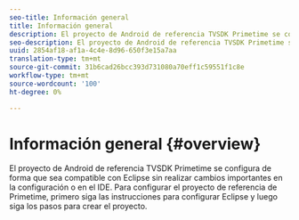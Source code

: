 ```yaml
---
seo-title: Información general
title: Información general
description: El proyecto de Android de referencia TVSDK Primetime se configura de forma que sea compatible con Eclipse sin realizar cambios importantes en la configuración o en el IDE.
seo-description: El proyecto de Android de referencia TVSDK Primetime se configura de forma que sea compatible con Eclipse sin realizar cambios importantes en la configuración o en el IDE.
uuid: 2854af18-af1a-4c4e-8d96-650f3e15a7aa
translation-type: tm+mt
source-git-commit: 31b6cad26bcc393d731080a70eff1c59551f1c8e
workflow-type: tm+mt
source-wordcount: '100'
ht-degree: 0%

---
```



# Información general {#overview}

El proyecto de Android de referencia TVSDK Primetime se configura de forma que sea compatible con Eclipse sin realizar cambios importantes en la configuración o en el IDE. Para configurar el proyecto de referencia de Primetime, primero siga las instrucciones para configurar Eclipse y luego siga los pasos para crear el proyecto.
